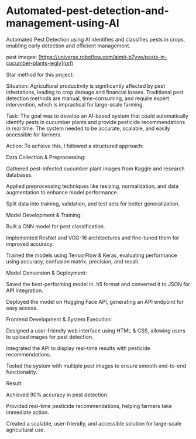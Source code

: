# Automated-pest-detection-and-management-using-AI
Automated Pest Detection using AI identifies and classifies pests in crops, enabling early detection and efficient management.

pest images:
[https://universe.roboflow.com/aimit-b7yve/pests-in-cucumber-plants-jegly](url)

Star method for this project:

Situation:
Agricultural productivity is significantly affected by pest infestations, leading to crop damage and financial losses. Traditional pest detection methods are manual, time-consuming, and require expert intervention, which is impractical for large-scale farming.

Task:
The goal was to develop an AI-based system that could automatically identify pests in cucumber plants and provide pesticide recommendations in real time. The system needed to be accurate, scalable, and easily accessible for farmers.

Action:
To achieve this, I followed a structured approach:

Data Collection & Preprocessing:

Gathered pest-infected cucumber plant images from Kaggle and research databases.

Applied preprocessing techniques like resizing, normalization, and data augmentation to enhance model performance.

Split data into training, validation, and test sets for better generalization.

Model Development & Training:

Built a CNN model for pest classification.

Implemented ResNet and VGG-16 architectures and fine-tuned them for improved accuracy.

Trained the models using TensorFlow & Keras, evaluating performance using accuracy, confusion matrix, precision, and recall.

Model Conversion & Deployment:

Saved the best-performing model in .h5 format and converted it to JSON for API integration.

Deployed the model on Hugging Face API, generating an API endpoint for easy access.

Frontend Development & System Execution:

Designed a user-friendly web interface using HTML & CSS, allowing users to upload images for pest detection.

Integrated the API to display real-time results with pesticide recommendations.

Tested the system with multiple pest images to ensure smooth end-to-end functionality.

Result:

Achieved 90% accuracy in pest detection.

Provided real-time pesticide recommendations, helping farmers take immediate action.

Created a scalable, user-friendly, and accessible solution for large-scale agricultural use.





